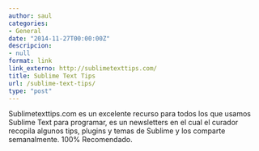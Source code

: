 ```yaml
---
author: saul
categories:
- General
date: "2014-11-27T00:00:00Z"
descripcion:
- null
format: link
link_externo: http://sublimetexttips.com/
title: Sublime Text Tips
url: /sublime-text-tips/
type: "post"
---
```


Sublimetexttips.com es un excelente recurso para todos los que usamos Sublime Text para programar, es un newsletters en el cual el curador recopila algunos tips, plugins y temas de Sublime y los comparte semanalmente. 100% Recomendado.